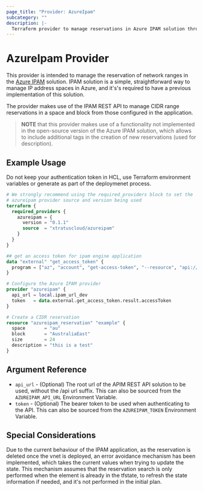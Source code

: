 ```yaml
---
page_title: "Provider: AzureIpam"
subcategory: ""
description: |-
  Terraform provider to manage reservations in Azure IPAM solution through REST API
---
```


# AzureIpam Provider
This provider is intended to manage the reservation of network ranges in the [Azure IPAM](https://github.com/Azure/ipam) solution. IPAM solution is a simple, straightforward way to manage IP address spaces in Azure, and it's's required to have a previous implementation of this solution.

The provider makes use of the IPAM REST API to manage CIDR range reservations in a space and block from those configured in the application.

> **NOTE** that this provider makes use of a functionality not implemented in the open-source version of the Azure IPAM solution, which allows to include additional tags in the creation of new reservations (used for description). 

## Example Usage

Do not keep your authentication token in HCL, use Terraform environment variables or generate as part of the deploymenet process.

```terraform
# We strongly recommend using the required_providers block to set the
# azureipam provider source and version being used
terraform {
  required_providers {
    azureipam = {
      version = "0.1.1"
      source  = "xtratuscloud/azureipam"
    }
  }
}

## get an access token for ipam engine application
data "external" "get_access_token" {
  program = ["az", "account", "get-access-token", "--resource", "api://d47d5cd9-b599-4a6a-9d54-254565ff08de"]
}

# Configure the Azure IPAM provider
provider "azureipam" {
  api_url = local.ipam_url_dev
  token   = data.external.get_access_token.result.accessToken
}

# Create a CIDR reservation
resource "azureipam_reservation" "example" {
  space       = "au"
  block       = "AustraliaEast"
  size        = 24
  description = "this is a test"
}
```

## Argument Reference

* `api_url` - (Optional) The root url of the APIM REST API solution to be used, without the /api url suffix. This can also be sourced from the `AZUREIPAM_API_URL` Environment Variable.
* `token` - (Optional) The bearer token to be used when authenticating to the API. This can also be sourced from the `AZUREIPAM_TOKEN` Environment Variable.


## Special Considerations
Due to the current behaviour of the IPAM application, as the reservation is deleted once the vnet is deployed, an error avoidance mechanism has been implemented, which takes the current values when trying to update the state. This mechanism assumes that the reservation search is only performed when the element is already in the tfstate, to refresh the state information if needed, and it's not performed in the initial plan.